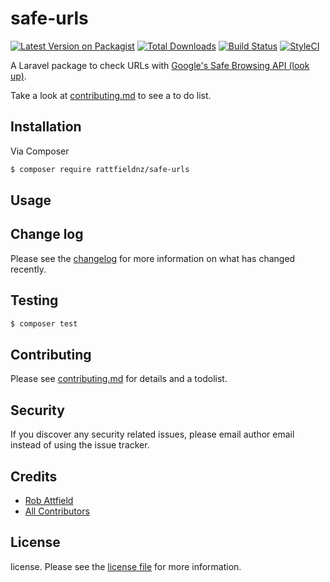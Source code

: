 # safe-urls

[![Latest Version on Packagist][ico-version]][link-packagist]
[![Total Downloads][ico-downloads]][link-downloads]
[![Build Status][ico-travis]][link-travis]
[![StyleCI][ico-styleci]][link-styleci] 

A Laravel package to check URLs with [Google's Safe Browsing API (look up)](https://developers.google.com/safe-browsing/v4/lookup-api). 

Take a look at [contributing.md](contributing.md) to see a to do list.

## Installation

Via Composer

``` bash
$ composer require rattfieldnz/safe-urls
```

## Usage

## Change log

Please see the [changelog](changelog.md) for more information on what has changed recently.

## Testing

``` bash
$ composer test
```

## Contributing

Please see [contributing.md](contributing.md) for details and a todolist.

## Security

If you discover any security related issues, please email author email instead of using the issue tracker.

## Credits

- [Rob Attfield][link-author]
- [All Contributors][link-contributors]

## License

license. Please see the [license file](license.md) for more information.

[ico-version]: https://img.shields.io/packagist/v/rattfieldnz/safe-urls.svg?style=flat-square
[ico-downloads]: https://img.shields.io/packagist/dt/rattfieldnz/safe-urls.svg?style=flat-square
[ico-travis]: https://img.shields.io/travis/rattfieldnz/safe-urls/master.svg?style=flat-square
[ico-styleci]: https://styleci.io/repos/199432762/shield

[link-packagist]: https://packagist.org/packages/rattfieldnz/safe-urls
[link-downloads]: https://packagist.org/packages/rattfieldnz/safe-urls
[link-travis]: https://travis-ci.org/rattfieldnz/safe-urls
[link-styleci]: https://styleci.io/repos/199432762
[link-author]: https://github.com/rattfieldnz
[link-contributors]: ../../contributors
